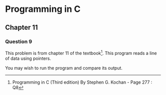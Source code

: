 # Programming in C
## Chapter 11
### Question 9

This problem is from chapter 11 of the textbook[^1]. This program reads a line of data using pointers.

You may wish to run the program and compare its output.


[^1]: Programming in C (Third edition) By Stephen G. Kochan - Page 277 : Q8